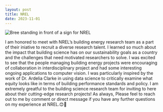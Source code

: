 ```yaml
--- 
layout: post 
title: NREL
date: 2023-11-01
---
```

  <img src="/website/images/bri-nrel.jpg" alt="Bree standing in front of a sign for NREL">   

<p>
I am honored to meet with NREL’s building energy research team as a part of their iniative to recruit a diverse research talent. I learned so much about the impact that building science has on our sustainability goals as a country and the challenges that need motivated researchers to solve. I was excited to see that the people managing building energy projects were encouraging of collaboration in interdisciplinary project and had some interesting ongoing applications to computer vision. I was particularly inspired by the work of Dr. Ardelia Clarke in using data science to critically examine what equity looks like in terms of building performance standards and policy. I am extremely greatful to the building science research team for inviting to here about their cutting-edge research projects! As always, Please feel to reach out to me by comment or direct message if you have any further questions on my experience at NREL.😊🎉
</p>
